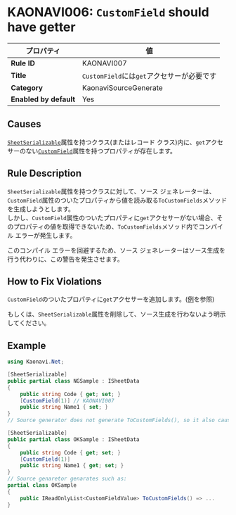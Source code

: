 # KAONAVI006: `CustomField` should have getter

| プロパティ              | 値                                        |
|------------------------|--------------------------------------------|
| **Rule ID**            | KAONAVI007                                 |
| **Title**              | `CustomField`には`get`アクセサーが必要です |
| **Category**           | KaonaviSourceGenerate                      |
| **Enabled by default** | Yes                                        |

## Causes

[`SheetSerializable`](../../src/Kaonavi.NET.Core/SheetSerializableAttribute.cs)属性を持つクラス(またはレコード クラス)内に、`get`アクセサーのない[`CustomField`](../../src/Kaonavi.NET.Core/CustomFieldAttribute.cs)属性を持つプロパティが存在します。

## Rule Description

`SheetSerializable`属性を持つクラスに対して、ソース ジェネレーターは、`CustomField`属性のついたプロパティから値を読み取る`ToCustomFields`メソッドを生成しようとします。  
しかし、`CustomField`属性のついたプロパティに`get`アクセサーがない場合、そのプロパティの値を取得できないため、`ToCustomFields`メソッド内でコンパイル エラーが発生します。

このコンパイル エラーを回避するため、ソース ジェネレーターはソース生成を行う代わりに、この警告を発生させます。

## How to Fix Violations

`CustomField`のついたプロパティに`get`アクセサーを追加します。([例](#example)を参照)

もしくは、`SheetSerializable`属性を削除して、ソース生成を行わないよう明示してください。

## Example

```csharp
using Kaonavi.Net;

[SheetSerializable]
public partial class NGSample : ISheetData
{
    public string Code { get; set; }
    [CustomField(1)] // KAONAVI007
    public string Name1 { set; }
}
// Source generator does not generate ToCustomFields(), so it also causes CS0535 error.

[SheetSerializable]
public partial class OKSample : ISheetData
{
    public string Code { get; set; }
    [CustomField(1)]
    public string Name1 { get; set; }
}
// Source genaretor genarates such as:
partial class OKSample
{
    public IReadOnlyList<CustomFieldValue> ToCustomFields() => ...
}
```

